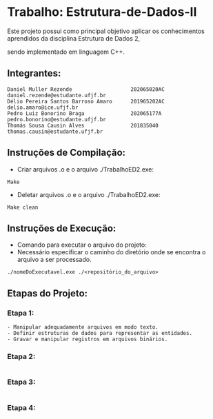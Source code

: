 # Trabalho: Estrutura-de-Dados-II

Este projeto possui como principal objetivo aplicar os conhecimentos aprendidos da disciplina Estrutura de Dados 2,

sendo implementado em linguagem C++.

## Integrantes:

```
Daniel Muller Rezende                   202065020AC      daniel.rezende@estudante.ufjf.br
Délio Pereira Santos Barroso Amaro      201965202AC      delio.amaro@ice.ufjf.br
Pedro Luiz Bonorino Braga               202065177A       pedro.bonorino@estudante.ufjf.br
Thomás Sousa Causin Alves               201835040        thomas.causin@estudante.ufjf.br
```

## Instruções de Compilação:

- Criar arquivos .o e o arquivo ./TrabalhoED2.exe:

```
Make
```

- Deletar arquivos .o e o arquivo ./TrabalhoED2.exe:

```
Make clean
```

## Instruções de Execução:

- Comando para executar o arquivo do projeto:
- Necessário especificar o caminho do diretório onde se encontra o arquivo a ser processado.

```
./nomeDoExecutavel.exe ./<repositório_do_arquivo>
```

## Etapas do Projeto:

### Etapa 1:

```
- Manipular adequadamente arquivos em modo texto.
- Definir estruturas de dados para representar as entidades.
- Gravar e manipular registros em arquivos binários.
```

### Etapa 2:

```
```

### Etapa 3:

```
```

### Etapa 4:

```
```
